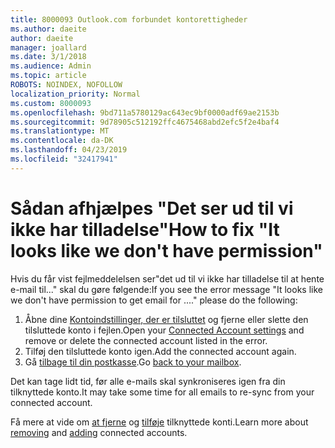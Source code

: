 ```yaml
---
title: 8000093 Outlook.com forbundet kontorettigheder
ms.author: daeite
author: daeite
manager: joallard
ms.date: 3/1/2018
ms.audience: Admin
ms.topic: article
ROBOTS: NOINDEX, NOFOLLOW
localization_priority: Normal
ms.custom: 8000093
ms.openlocfilehash: 9bd711a5780129ac643ec9bf0000adf69ae2153b
ms.sourcegitcommit: 9d78905c512192ffc4675468abd2efc5f2e4baf4
ms.translationtype: MT
ms.contentlocale: da-DK
ms.lasthandoff: 04/23/2019
ms.locfileid: "32417941"
---
```

# <a name="how-to-fix-it-looks-like-we-dont-have-permission"></a><span data-ttu-id="3d1aa-102">Sådan afhjælpes "Det ser ud til vi ikke har tilladelse"</span><span class="sxs-lookup"><span data-stu-id="3d1aa-102">How to fix "It looks like we don't have permission"</span></span>

<span data-ttu-id="3d1aa-103">Hvis du får vist fejlmeddelelsen ser"det ud til vi ikke har tilladelse til at hente e-mail til..." skal du gøre følgende:</span><span class="sxs-lookup"><span data-stu-id="3d1aa-103">If you see the error message "It looks like we don't have permission to get email for ...." please do the following:</span></span>

1. <span data-ttu-id="3d1aa-104">Åbne dine [Kontoindstillinger, der er tilsluttet](https://outlook.live.com/mail/options/mail/accounts) og fjerne eller slette den tilsluttede konto i fejlen.</span><span class="sxs-lookup"><span data-stu-id="3d1aa-104">Open your [Connected Account settings](https://outlook.live.com/mail/options/mail/accounts) and remove or delete the connected account listed in the error.</span></span> 
2. <span data-ttu-id="3d1aa-105">Tilføj den tilsluttede konto igen.</span><span class="sxs-lookup"><span data-stu-id="3d1aa-105">Add the connected account again.</span></span>
3. <span data-ttu-id="3d1aa-106">Gå [tilbage til din postkasse](https://outlook.live.com/mail/inbox).</span><span class="sxs-lookup"><span data-stu-id="3d1aa-106">Go [back to your mailbox](https://outlook.live.com/mail/inbox).</span></span>

<span data-ttu-id="3d1aa-107">Det kan tage lidt tid, før alle e-mails skal synkroniseres igen fra din tilknyttede konto.</span><span class="sxs-lookup"><span data-stu-id="3d1aa-107">It may take some time for all emails to re-sync from your connected account.</span></span>

<span data-ttu-id="3d1aa-108">Få mere at vide om [at fjerne](https://support.office.com/article/0b9a6b95-ff1b-46c1-bf60-d6b3b82c5ac8) og [tilføje](https://support.office.com/article/c5224df4-5885-4e79-91ba-523aa743f0ba) tilknyttede konti.</span><span class="sxs-lookup"><span data-stu-id="3d1aa-108">Learn more about [removing](https://support.office.com/article/0b9a6b95-ff1b-46c1-bf60-d6b3b82c5ac8) and [adding](https://support.office.com/article/c5224df4-5885-4e79-91ba-523aa743f0ba) connected accounts.</span></span>